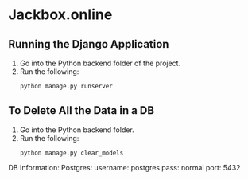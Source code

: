 # Jackbox.online


## Running the Django Application

1. Go into the Python backend folder of the project.
2. Run the following:
	```
	python manage.py runserver
	```


## To Delete All the Data in a DB
1. Go into the Python backend folder.
2. Run the following:
	```
	python manage.py clear_models
	```


DB Information:
Postgres:
username: postgres
pass: normal 
port: 5432